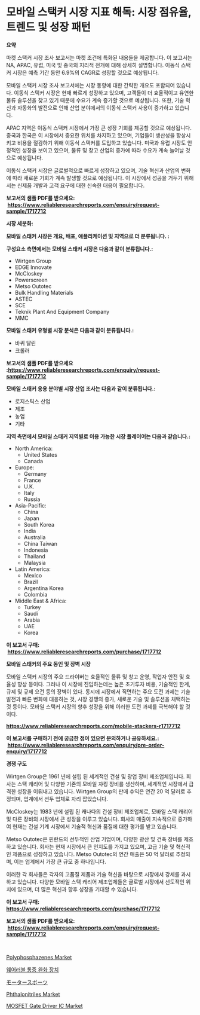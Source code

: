 <p><h1>모바일 스택커 시장 지표 해독: 시장 점유율, 트렌드 및 성장 패턴</h1></p><p><strong>요약</strong></p>
<p><p>마켓 스택커 시장 조사 보고서는 마켓 조건에 특화된 내용들을 제공합니다. 이 보고서는 NA, APAC, 유럽, 미국 및 중국의 지리적 전개에 대해 상세히 설명합니다. 이동식 스택커 시장은 예측 기간 동안 6.9%의 CAGR로 성장할 것으로 예상됩니다.</p><p>모바일 스택커 시장 조사 보고서에는 시장 동향에 대한 간략한 개요도 포함되어 있습니다. 이동식 스택커 시장은 현재 빠르게 성장하고 있으며, 고객들이 더 효율적이고 유연한 물류 솔루션을 찾고 있기 때문에 수요가 계속 증가할 것으로 예상됩니다. 또한, 기술 혁신과 자동화의 발전으로 인해 산업 분야에서의 이동식 스택커 사용이 증가하고 있습니다.</p><p>APAC 지역은 이동식 스택커 시장에서 가장 큰 성장 기회를 제공할 것으로 예상됩니다. 중국과 한국은 이 시장에서 중요한 위치를 차지하고 있으며, 기업들이 생산성을 향상시키고 비용을 절감하기 위해 이동식 스택커를 도입하고 있습니다. 미국과 유럽 시장도 안정적인 성장을 보이고 있으며, 물류 및 창고 산업의 증가에 따라 수요가 계속 늘어날 것으로 예상됩니다.</p><p>이동식 스택커 시장은 글로벌적으로 빠르게 성장하고 있으며, 기술 혁신과 산업의 변화에 따라 새로운 기회가 계속 발생할 것으로 예상됩니다. 이 시장에서 성공을 거두기 위해서는 신제품 개발과 고객 요구에 대한 신속한 대응이 필요합니다.</p></p>
<p><strong>보고서의 샘플 PDF를 받으세요: &nbsp;<a href="https://www.reliableresearchreports.com/enquiry/request-sample/1717712">https://www.reliableresearchreports.com/enquiry/request-sample/1717712</a></strong></p>
<p><strong>시장 세분화:</strong></p>
<p><strong> 모바일 스태커 시장은 개요, 배포, 애플리케이션 및 지역으로 더 분류됩니다. :</strong></p>
<p><strong>구성요소 측면에서는 모바일 스태커 시장은 다음과 같이 분류됩니다.:</strong></p>
<p><ul><li>Wirtgen Group</li><li>EDGE Innovate</li><li>McCloskey</li><li>Powerscreen</li><li>Metso Outotec</li><li>Bulk Handling Materials</li><li>ASTEC</li><li>SCE</li><li>Teknik Plant And Equipment Company</li><li>MMC</li></ul></p>
<p><strong> 모바일 스태커 유형별 시장 분석은 다음과 같이 분류됩니다.:</strong></p>
<p><ul><li>바퀴 달린</li><li>크롤러</li></ul></p>
<p><strong>보고서의 샘플 PDF를 받으세요 :<a href="https://www.reliableresearchreports.com/enquiry/request-sample/1717712">https://www.reliableresearchreports.com/enquiry/request-sample/1717712</a></strong></p>
<p><strong> 모바일 스태커 응용 분야별 시장 산업 조사는 다음과 같이 분류됩니다.:</strong></p>
<p><ul><li>로지스틱스 산업</li><li>제조</li><li>농업</li><li>기타</li></ul></p>
<p><strong>지역 측면에서 모바일 스태커 지역별로 이용 가능한 시장 플레이어는 다음과 같습니다.:</strong></p>
<p><ul>
    <li>
        North America:
        <ul>
            <li>United States</li>
            <li>Canada</li>
        </ul>
    </li>
    <li>
        Europe:
        <ul>
            <li>Germany</li>
            <li>France</li>
            <li>U.K.</li>
            <li>Italy</li>
            <li>Russia</li>
        </ul>
    </li>
    <li>
        Asia-Pacific:
        <ul>
            <li>China</li>
            <li>Japan</li>
            <li>South Korea</li>
            <li>India</li>
            <li>Australia</li>
            <li>China Taiwan</li>
            <li>Indonesia</li>
            <li>Thailand</li>
            <li>Malaysia</li>
        </ul>
    </li>
    <li>
        Latin America:
        <ul>
            <li>Mexico</li>
            <li>Brazil</li>
            <li>Argentina Korea</li>
            <li>Colombia</li>
        </ul>
    </li>
    <li>
        Middle East & Africa:
        <ul>
            <li>Turkey</li>
            <li>Saudi</li>
            <li>Arabia</li>
            <li>UAE</li>
            <li>Korea</li>
        </ul>
    </li>
    </ul></p>
<p><strong>이 보고서 구매: &nbsp;<a href="https://www.reliableresearchreports.com/purchase/1717712">https://www.reliableresearchreports.com/purchase/1717712</a></strong></p>
<p><strong>모바일 스태커의 주요 동인 및 장벽 시장</strong></p>
<p><p>모바일 스택커 시장의 주요 드라이버는 효율적인 물류 및 창고 운영, 작업자 안전 및 효율성 향상 등이다. 그러나 이 시장에 진입하는데는 높은 초기투자 비용, 기술적인 한계, 규제 및 규제 요건 등의 장벽이 있다. 동시에 시장에서 직면하는 주요 도전 과제는 기술 발전과 빠른 변화에 대응하는 것, 시장 경쟁의 증가, 새로운 기술 및 솔루션을 채택하는 것 등이다. 모바일 스택커 시장의 향후 성장을 위해 이러한 도전 과제를 극복해야 할 것이다.</p></p>
<p><strong><a href="https://www.reliableresearchreports.com/mobile-stackers-r1717712">https://www.reliableresearchreports.com/mobile-stackers-r1717712</a></strong></p>
<p><strong>이 보고서를 구매하기 전에 궁금한 점이 있으면 문의하거나 공유하세요.: &nbsp;<a href="https://www.reliableresearchreports.com/enquiry/pre-order-enquiry/1717712">https://www.reliableresearchreports.com/enquiry/pre-order-enquiry/1717712</a></strong></p>
<p><strong>경쟁 구도</strong></p>
<p><p>Wirtgen Group은 1961 년에 설립 된 세계적인 건설 및 광업 장비 제조업체입니다. 회사는 스택 캐리어 및 다양한 기존의 모바일 쟈킹 장비를 생산하며, 세계적인 시장에서 급격한 성장을 이뤄내고 있습니다. Wirtgen Group의 판매 수익은 연간 20 억 달러로 추정되며, 업계에서 선두 업체로 자리 잡았습니다.</p><p>McCloskey는 1983 년에 설립 된 캐나다의 건설 장비 제조업체로, 모바일 스택 캐리어 및 다른 장비의 시장에서 큰 성장을 이루고 있습니다. 회사의 매출이 지속적으로 증가하여 현재는 건설 기계 시장에서 기술적 혁신과 품질에 대한 평가를 받고 있습니다.</p><p>Metso Outotec은 핀란드의 선두적인 산업 기업이며, 다양한 광산 및 건축 장비를 제조하고 있습니다. 회사는 현재 시장에서 큰 인지도를 가지고 있으며, 고급 기술 및 혁신적인 제품으로 성장하고 있습니다. Metso Outotec의 연간 매출은 50 억 달러로 추정되며, 이는 업계에서 가장 큰 규모 중 하나입니다.</p><p>이러한 각 회사들은 각자의 고품질 제품과 기술 혁신을 바탕으로 시장에서 강세를 과시하고 있습니다. 다양한 모바일 스택 캐리어 제조업체들은 글로벌 시장에서 선도적인 위치에 있으며, 더 많은 혁신과 향후 성장을 기대할 수 있습니다.</p></p>
<p><strong>이 보고서 구매: &nbsp; <a href="https://www.reliableresearchreports.com/purchase/1717712">https://www.reliableresearchreports.com/purchase/1717712</a></strong></p>
<p><strong>보고서의 샘플 PDF를 받으세요: &nbsp;<a href="https://www.reliableresearchreports.com/enquiry/request-sample/1717712">https://www.reliableresearchreports.com/enquiry/request-sample/1717712</a></strong><strong></strong></p>
<p>&nbsp;</p>
<p><p><a href="https://issuu.com/reportprime-2/docs/polyphosphazenes-market-size-2030.pptx">Polyphosphazenes Market</a></p><p><a href="https://github.com/TobyKub4685/Market-Research-Report-List-1/blob/main/862044225157.md">웨어러블 통증 완화 장치</a></p><p><a href="https://github.com/moulafa/Market-Research-Report-List-1/blob/main/228072527492.md">モータースポーツ</a></p><p><a href="https://issuu.com/reportprime-2/docs/phthalonitriles-market-size-2030.pptx">Phthalonitriles Market</a></p><p><a href="https://copper-carbon-84f.notion.site/MOSFET-Gate-Driver-IC-Market-Size-Market-Outlook-and-Market-Forecast-2024-to-2031-037134a7fa5b4858a8b357f35c0f1525">MOSFET Gate Driver IC Market</a></p></p>